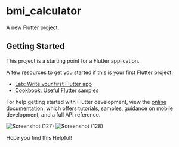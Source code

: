 # bmi_calculator

A new Flutter project.

## Getting Started

This project is a starting point for a Flutter application.

A few resources to get you started if this is your first Flutter project:

- [Lab: Write your first Flutter app](https://docs.flutter.dev/get-started/codelab)
- [Cookbook: Useful Flutter samples](https://docs.flutter.dev/cookbook)

For help getting started with Flutter development, view the
[online documentation](https://docs.flutter.dev/), which offers tutorials,
samples, guidance on mobile development, and a full API reference.

![Screenshot (127)](https://github.com/Vijayasaran-VJVS/Simple-BMI-Calculator-Flutter/assets/117149477/4afa3df2-7135-4bad-81c7-1ae15e0a8529) ![Screenshot (128)](https://github.com/Vijayasaran-VJVS/Simple-BMI-Calculator-Flutter/assets/117149477/f8d923e3-c528-479a-86f1-6b0ec61e9b86)

Hope you find this Helpful!
